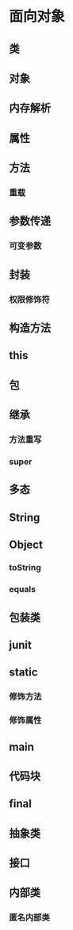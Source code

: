 # 面向对象

## 类 

## 对象  

## 内存解析

## 属性

## 方法

### 重载

## 参数传递

### 可变参数

## 封装

### 权限修饰符

## 构造方法

## this

## 包

## 继承

### 方法重写

### super

## 多态

## String

## Object

### toString

### equals

## 包装类

## junit

## static

### 修饰方法

### 修饰属性

## main

## 代码块

## final

## 抽象类

## 接口

## 内部类

### 匿名内部类



